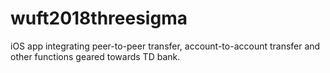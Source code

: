 # wuft2018threesigma
iOS app integrating peer-to-peer transfer, account-to-account transfer and other functions geared towards TD bank.
